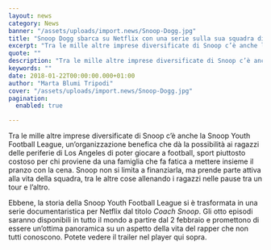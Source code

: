 ```yaml
---
layout: news
category: News
banner: "/assets/uploads/import.news/Snoop-Dogg.jpg"
title: "Snoop Dogg sbarca su Netflix con una serie sulla sua squadra di football per ragazzi"
excerpt: "Tra le mille altre imprese diversificate di Snoop c’è anche la Snoop Youth Football League, un’organizzazione benefica che dà la possibilità ai ragazzi delle periferie di Los Angeles di poter giocare a football, sport piuttosto costoso per chi proviene da una famiglia che fa fatica a mettere insieme il pranzo con la cena. Snoop non [&hellip"
quote: ""
description: "Tra le mille altre imprese diversificate di Snoop c’è anche la Snoop Youth Football League, un’organizzazione benefica che dà la possibilità ai ragazzi delle periferie di Los Angeles di poter giocare a football, sport piuttosto costoso per chi proviene da una famiglia che fa fatica a mettere insieme il pranzo con la cena. Snoop non [&hellip"
keywords: ""
date: 2018-01-22T00:00:00.000+01:00
author: "Marta Blumi Tripodi"
cover: "/assets/uploads/import.news/Snoop-Dogg.jpg"
pagination:
  enabled: true

---
```


Tra le mille altre imprese diversificate di Snoop c’è anche la Snoop Youth Football League, un’organizzazione benefica che dà la possibilità ai ragazzi delle periferie di Los Angeles di poter giocare a football, sport piuttosto costoso per chi proviene da una famiglia che fa fatica a mettere insieme il pranzo con la cena. Snoop non si limita a finanziarla, ma prende parte attiva alla vita della squadra, tra le altre cose allenando i ragazzi nelle pause tra un tour e l’altro.

Ebbene, la storia della Snoop Youth Football League si è trasformata in una serie documentaristica per Netflix dal titolo _Coach Snoop_. Gli otto episodi saranno disponibili in tutto il mondo a partire dal 2 febbraio e promettono di essere un’ottima panoramica su un aspetto della vita del rapper che non tutti conoscono. Potete vedere il trailer nel player qui sopra.